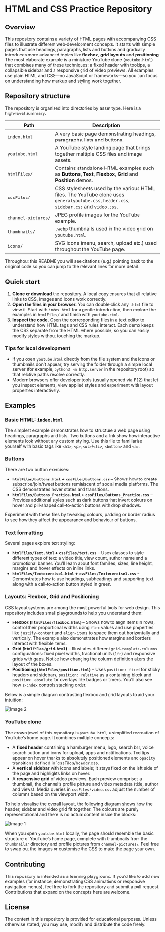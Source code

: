 <!--
  This repository is a collection of small projects built to practise core HTML and
  CSS skills.  A clear and informative README not only helps others understand
  what the repository contains but also acts as a guide for your future self.
  The following sections explain the structure of the project, demonstrate
  notable examples and include simple diagrams to visualise page layouts.
-->

# HTML and CSS Practice Repository

## Overview

This repository contains a variety of HTML pages with accompanying CSS files to
illustrate different web‑development concepts.  It starts with simple pages
that use headings, paragraphs, lists and buttons and gradually introduces more
advanced topics like **flexbox**, **grid layouts** and **positioning**.  The
most elaborate example is a miniature YouTube clone (`youtube.html`) that
combines many of these techniques: a fixed header with tooltips, a collapsible
sidebar and a responsive grid of video previews.  All
examples use plain HTML and CSS—no JavaScript or frameworks—so you can focus on
understanding how markup and styling work together.

## Repository structure

The repository is organised into directories by asset type.  Here is a
high‑level summary:

| Path                       | Description |
|---------------------------|------------|
| `index.html`              | A very basic page demonstrating headings, paragraphs, lists and buttons. |
| `youtube.html`            | A YouTube‑style landing page that brings together multiple CSS files and image assets. |
| `htmlFiles/`              | Contains standalone HTML examples such as **Buttons**, **Text**, **Flexbox**, **Grid** and **Position** demos. |
| `cssFiles/`               | CSS stylesheets used by the various HTML files.  The YouTube clone uses `generalyoutube.css`, `header.css`, `sidebar.css` and `video.css`. |
| `channel‑pictures/`       | JPEG profile images for the YouTube example. |
| `thumbnails/`             | `.webp` thumbnails used in the video grid on `youtube.html`. |
| `icons/`                  | SVG icons (menu, search, upload etc.) used throughout the YouTube page. |

Throughout this README you will see citations (e.g.) pointing back to the original code so you can jump to the relevant lines for more detail.

## Quick start

1. **Clone or download** the repository.  A local copy ensures that all
   relative links to CSS, images and icons work correctly.
2. **Open the files in your browser.**  You can double‑click any `.html`
   file to view it.  Start with `index.html` for a gentle introduction, then
   explore the examples in `htmlFiles/` and finish with `youtube.html`.
3. **Inspect the code.**  Open the corresponding files in a text editor to
   understand how HTML tags and CSS rules interact.  Each demo keeps the CSS
   separate from the HTML where possible, so you can easily modify styles
   without touching the markup.

### Tips for local development

- If you open `youtube.html` directly from the file system and the icons or
  thumbnails don’t appear, try serving the folder through a simple local
  server (for example, `python3 -m http.server` in the repository root) so
  that relative paths resolve correctly.
- Modern browsers offer developer tools (usually opened via <kbd>F12</kbd>)
  that let you inspect elements, view applied styles and experiment with
  layout properties interactively.

## Examples

### Basic HTML: `index.html`

The simplest example demonstrates how to structure a web page using headings,
paragraphs and lists.  Two buttons and a link show how
interactive elements look without any custom styling.  Use this file to
familiarise yourself with basic tags like `<h1>`, `<p>`, `<ul>`/`<li>`,
`<button>` and `<a>`.

### Buttons

There are two button exercises:

* **`htmlFiles/buttons.html` + `cssFiles/buttons.css`** – Shows how to
  create subscribe/join/tweet buttons reminiscent of social media platforms.
  The CSS demonstrates hover states and transitions.
* **`htmlFiles/Buttons_Practice.html` + `cssFiles/Buttons_Practice.css`** –
  Provides additional styles such as dark buttons that invert colours on hover
  and pill‑shaped call‑to‑action buttons with drop shadows.

Experiment with these files by tweaking colours, padding or border radius to
see how they affect the appearance and behaviour of buttons.

### Text formatting

Several pages explore text styling:

* **`htmlFiles/Text.html` + `cssFiles/text.css`** – Uses classes to style
  different types of text: a video title, view count, author name and a
  promotional banner.  You’ll
  learn about font families, sizes, line height, margins and hover effects on
  inline links.
* **`htmlFiles/Textexercise1.html` + `cssFiles/Textexercise1.css`** –
  Demonstrates how to use headings, subheadings and supporting text along
  with a call‑to‑action button styled in green.

### Layouts: Flexbox, Grid and Positioning

CSS layout systems are among the most powerful tools for web design.  This
repository includes small playgrounds to help you understand them:

* **Flexbox (`htmlFiles/flexbox.html`)** – Shows how to align items in
  rows, control their proportional widths using `flex` values and use
  properties like `justify-content` and `align-items` to space them out
  horizontally and vertically.  The example also
  demonstrates how margins and borders interact with flexible items.
* **Grid (`htmlFiles/grid.html`)** – Illustrates different `grid-template-columns`
  configurations: fixed pixel widths, fractional units (`1fr`) and responsive
  grids with gaps.  Notice how changing the column
  definition alters the layout of the boxes.
* **Positioning (`htmlFiles/position.html`)** – Uses `position: fixed` for
  sticky headers and sidebars, `position: relative` as a containing block and
  `position: absolute` for overlays like badges or timers.  You’ll also see how `z-index` controls stacking
  order.

Below is a simple diagram contrasting flexbox and grid layouts to aid your
intuition:

![Image 2](icons/2.png)

### YouTube clone

The crown jewel of this repository is `youtube.html`, a simplified recreation
of YouTube’s home page.  It combines multiple concepts:

* A **fixed header** containing a hamburger menu, logo, search bar, voice
  search button and icons for upload, apps and notifications.
  Tooltips appear on hover thanks to absolutely positioned elements and
  `opacity` transitions defined in `cssFiles/header.css.
* A **vertical sidebar** with icons and labels; it stays fixed on the left
  side of the page and highlights links on hover.
* A **responsive grid** of video previews.  Each preview comprises a thumbnail,
  the channel’s profile picture and video metadata (title, author and views).
  Media queries in `cssFiles/video.css` adjust the number of columns based on
  the viewport width.

To help visualise the overall layout, the following diagram shows how the
header, sidebar and video grid fit together.  The colours are purely
representational and there is no actual content inside the blocks:

![Image 1](icons/1.png)

When you open `youtube.html` locally, the page should resemble the basic
structure of YouTube’s home page, complete with thumbnails from the
`thumbnails/` directory and profile pictures from `channel‑pictures/`.  Feel
free to swap out the images or customise the CSS to make the page your own.

## Contributing

This repository is intended as a learning playground.  If you’d like to add
new examples (for instance, demonstrating CSS animations or responsive
navigation menus), feel free to fork the repository and submit a pull
request.  Contributions that expand on the concepts here are welcome.

## License

The content in this repository is provided for educational purposes.  Unless
otherwise stated, you may use, modify and distribute the code freely.
